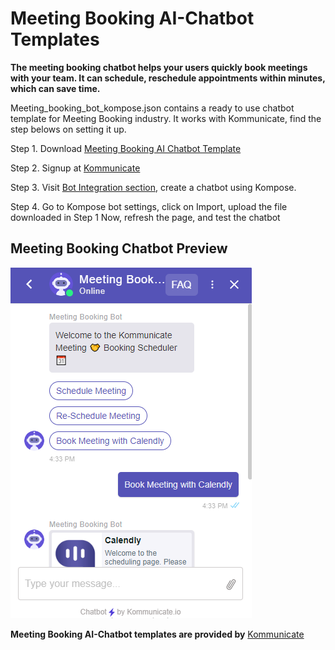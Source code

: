 # Meeting Booking AI-Chatbot Templates

**The meeting booking chatbot helps your users quickly book meetings with your team. It can schedule, reschedule appointments within minutes, which can save time.**


Meeting_booking_bot_kompose.json contains a ready to use chatbot template for Meeting Booking industry. It works with Kommunicate, find the step belows on setting it up.

Step 1. Download [Meeting Booking AI Chatbot Template](https://github.com/Kommunicate-io/AI-Chatbot-Templates/blob/main/Meeting-Booking-Chatbot/Meeting_booking_bot_kompose.json)

Step 2. Signup at [Kommunicate](https://www.kommunicate.io/product/kompose-bot-builder?utm_source=github&utm_campaign=chatbot_templates)

Step 3. Visit [Bot Integration section](https://dashboard.kommunicate.io/bots/bot-integrations), create a chatbot using Kompose.

Step 4. Go to Kompose bot settings, click on Import, upload the file downloaded in Step 1
Now, refresh the page, and test the chatbot




## Meeting Booking Chatbot Preview

 
![alt text](https://github.com/Kommunicate-io/AI-Chatbot-Templates/blob/main/Meeting-Booking-Chatbot/Meeting%20Book.png)



**Meeting Booking AI-Chatbot templates are provided by** [Kommunicate](https://www.kommunicate.io/?utm_source=github&utm_campaign=chatbot_templates)


